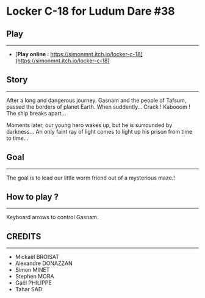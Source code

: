 # Locker C-18 for Ludum Dare #38



## Play
-----------
- [**Play online :** https://simonmnt.itch.io/locker-c-18](https://simonmnt.itch.io/locker-c-18)

## Story
---------
After a long and dangerous journey. Gasnam and the people of Tafsum, passed the borders of planet Earth.
When suddently… Crack ! Kabooom ! The ship breaks apart…

Moments later, our young hero wakes up, but he is surrounded by darkness…
An only faint ray of light comes to light up his prison from time to time…

## Goal
-------
The goal is to lead our little worm friend out of a mysterious maze.!

## How to play ?
-----------------
Keyboard arrows to control Gasnam.

## CREDITS
-----------

- Mickaël BROISAT
- Alexandre DONAZZAN
- Simon MINET
- Stephen MORA
- Gaël PHILIPPE
- Tahar SAD
